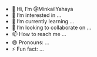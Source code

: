 - 👋 Hi, I’m @MinkailYahaya
- 👀 I’m interested in ...
- 🌱 I’m currently learning ...
- 💞️ I’m looking to collaborate on ...
- 📫 How to reach me ...
- 😄 Pronouns: ...
- ⚡ Fun fact: ...

<!---
MinkailYahaya/MinkailYahaya is a ✨ special ✨ repository because its `README.md` (this file) appears on your GitHub profile.
You can click the Preview link to take a look at your changes.
--->
